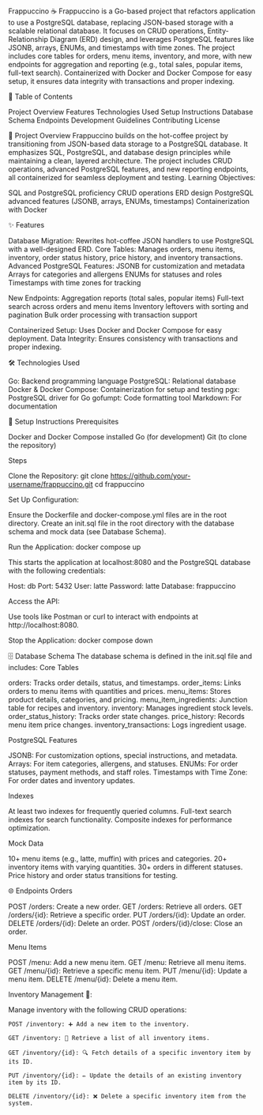 Frappuccino ☕
Frappuccino is a Go-based project that refactors application to use a PostgreSQL database, replacing JSON-based storage with a scalable relational database. It focuses on CRUD operations, Entity-Relationship Diagram (ERD) design, and leverages PostgreSQL features like JSONB, arrays, ENUMs, and timestamps with time zones. The project includes core tables for orders, menu items, inventory, and more, with new endpoints for aggregation and reporting (e.g., total sales, popular items, full-text search). Containerized with Docker and Docker Compose for easy setup, it ensures data integrity with transactions and proper indexing.


📖 Table of Contents

Project Overview
Features
Technologies Used
Setup Instructions
Database Schema
Endpoints
Development Guidelines
Contributing
License


🌟 Project Overview
Frappuccino builds on the hot-coffee project by transitioning from JSON-based data storage to a PostgreSQL database. It emphasizes SQL, PostgreSQL, and database design principles while maintaining a clean, layered architecture. The project includes CRUD operations, advanced PostgreSQL features, and new reporting endpoints, all containerized for seamless deployment and testing.
Learning Objectives:

SQL and PostgreSQL proficiency
CRUD operations
ERD design
PostgreSQL advanced features (JSONB, arrays, ENUMs, timestamps)
Containerization with Docker


✨ Features

Database Migration: Rewrites hot-coffee JSON handlers to use PostgreSQL with a well-designed ERD.
Core Tables: Manages orders, menu items, inventory, order status history, price history, and inventory transactions.
Advanced PostgreSQL Features:
JSONB for customization and metadata
Arrays for categories and allergens
ENUMs for statuses and roles
Timestamps with time zones for tracking


New Endpoints:
Aggregation reports (total sales, popular items)
Full-text search across orders and menu items
Inventory leftovers with sorting and pagination
Bulk order processing with transaction support


Containerized Setup: Uses Docker and Docker Compose for easy deployment.
Data Integrity: Ensures consistency with transactions and proper indexing.


🛠 Technologies Used

Go: Backend programming language
PostgreSQL: Relational database
Docker & Docker Compose: Containerization for setup and testing
pgx: PostgreSQL driver for Go
gofumpt: Code formatting tool
Markdown: For documentation


🚀 Setup Instructions
Prerequisites

Docker and Docker Compose installed
Go (for development)
Git (to clone the repository)

Steps

Clone the Repository:
git clone https://github.com/your-username/frappuccino.git
cd frappuccino


Set Up Configuration:

Ensure the Dockerfile and docker-compose.yml files are in the root directory.
Create an init.sql file in the root directory with the database schema and mock data (see Database Schema).


Run the Application:
docker compose up

This starts the application at localhost:8080 and the PostgreSQL database with the following credentials:

Host: db
Port: 5432
User: latte
Password: latte
Database: frappuccino


Access the API:

Use tools like Postman or curl to interact with endpoints at http://localhost:8080.


Stop the Application:
docker compose down




🗄 Database Schema
The database schema is defined in the init.sql file and includes:
Core Tables

orders: Tracks order details, status, and timestamps.
order_items: Links orders to menu items with quantities and prices.
menu_items: Stores product details, categories, and pricing.
menu_item_ingredients: Junction table for recipes and inventory.
inventory: Manages ingredient stock levels.
order_status_history: Tracks order state changes.
price_history: Records menu item price changes.
inventory_transactions: Logs ingredient usage.

PostgreSQL Features

JSONB: For customization options, special instructions, and metadata.
Arrays: For item categories, allergens, and statuses.
ENUMs: For order statuses, payment methods, and staff roles.
Timestamps with Time Zone: For order dates and inventory updates.

Indexes

At least two indexes for frequently queried columns.
Full-text search indexes for search functionality.
Composite indexes for performance optimization.

Mock Data

10+ menu items (e.g., latte, muffin) with prices and categories.
20+ inventory items with varying quantities.
30+ orders in different statuses.
Price history and order status transitions for testing.


🌐 Endpoints
Orders

POST /orders: Create a new order.
GET /orders: Retrieve all orders.
GET /orders/{id}: Retrieve a specific order.
PUT /orders/{id}: Update an order.
DELETE /orders/{id}: Delete an order.
POST /orders/{id}/close: Close an order.

Menu Items

POST /menu: Add a new menu item.
GET /menu: Retrieve all menu items.
GET /menu/{id}: Retrieve a specific menu item.
PUT /menu/{id}: Update a menu item.
DELETE /menu/{id}: Delete a menu item.

Inventory Management 🛒:

Manage inventory with the following CRUD operations:

    POST /inventory: ➕ Add a new item to the inventory.

    GET /inventory: 📜 Retrieve a list of all inventory items.

    GET /inventory/{id}: 🔍 Fetch details of a specific inventory item by its ID.

    PUT /inventory/{id}: ✏️ Update the details of an existing inventory item by its ID.

    DELETE /inventory/{id}: ❌ Delete a specific inventory item from the system.
